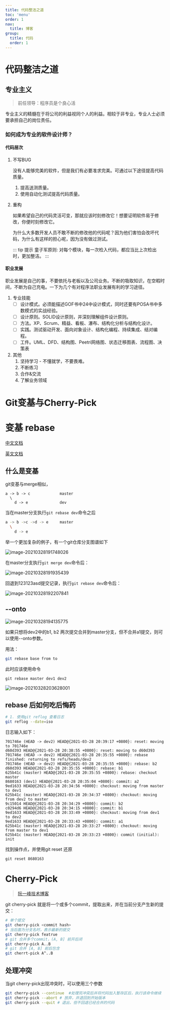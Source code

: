 ```yaml
---
title: 代码整洁之道
toc: 'menu'
order: 1
nav:
  title: 博客
group:
  title: 代码
  order: 1
---
```


# 代码整洁之道

## 专业主义
> 前任领导：程序员是个良心活


专业主义的精髓在于将公司的利益视同个人的利益。相较于非专业，专业人士必须要承担自己的岗位责任。

### 如何成为专业的软件设计师？

#### 代码层次

1. 不写BUG

    没有人能够完美的软件，但是我们有必要准求完美。可通过以下途径提高代码质量。
    1. 提高送测质量。
    2. 使用自动化测试提高代码质量。


2. 重构
    
    如果希望自己的代码灵活可变，那就应该时刻修改它！想要证明软件易于修改，你便时刻修改它。

    为什么大多数开发人员不敢不断的修改他的代码呢？因为他们害怕会改坏代码，为什么有这样的担心呢，因为没有做过测试。

    ::: tip 提示
    童子军原则: 
    对每个模块，每一次检入代码，都应当比上次检出时，更加整洁。
    :::


#### 职业发展
职业发展是自己的事，不要依托与老板以及公司业务。不断的吸取知识，在空暇时间，不断为自己充电。一下为几个有对程序法职业发展有利的学习途径。
1. 专业技能
    - [ ] 设计模式。必须能描述GOF书中24中设计模式，同时还要有POSA书中多数模式的实战经验。
    - [ ] 设计原则。SOLID设计原则，并深刻理解组件设计原则。
    - [ ] 方法。XP、Scrum、精益、看板、瀑布、结构化分析与结构化设计。
    - [ ] 实践。测试驱动开发、面向对象设计、结构化编程、持续集成、结对编程。
    - [ ] 工件。UML、DFD、结构图、Peetri网络图、状态迁移图表、流程图、决策表

2. 其他
   1. 坚持学习 - 不懂就学，不要畏难。
   2. 不断练习
   3. 合作&交流
   4. 了解业务领域
# Git变基与Cherry-Pick

# 变基 rebase

[中文文档](https://git-scm.com/book/zh/v2/Git-%E5%88%86%E6%94%AF-%E5%8F%98%E5%9F%BA)

[英文文档](https://git-scm.com/docs/git-rebase)



## 什么是变基

git变基与merge相似，

```bas
a -> b -> c				master
  \
    d -> e				dev
```

当在master分支执行`git rebase dev`命令之后

```bash
a -> b ->c ->d -> e 	master
  \
  	d -> e
```

举一个更加复杂的例子，有一个git仓库分支图谱如下

![image-20210328191748026](./assets/image-20210328191748026.png)

在master分支执行`git merge dev`命令后：



![image-20210328191935439](./assets/image-20210328191935439.png)

回退到123123asd提交记录，执行`git rebase dev`命令后：

![image-20210328192207841](./assets/image-20210328192207841.png)



## --onto

![image-20210328194135775](./assets/image-20210328194135775.png)

如果只想将dev2中的b1, b2 两次提交合并到master分支，但不合并a1提交，则可以使用--onto参数。

用法：

```bash
git rebase base from to
```

此时应该使用命令

```bashe
git rebase master dev1 dev2
```

![image-20210328203628001](./assets/image-20210328203628001.png)



## rebase 后如何吃后悔药

```bash
# 1. 使用git reflog 查看日志
git reflog --date=iso
```

日志输入如下：

```
701746e (HEAD -> dev2) HEAD@{2021-03-28 20:39:17 +0800}: reset: moving to 701746e
d60d393 HEAD@{2021-03-28 20:38:55 +0800}: reset: moving to d60d393
701746e (HEAD -> dev2) HEAD@{2021-03-28 20:35:55 +0800}: rebase finished: returning to refs/heads/dev2
701746e (HEAD -> dev2) HEAD@{2021-03-28 20:35:55 +0800}: rebase: b2
d60d393 HEAD@{2021-03-28 20:35:55 +0800}: rebase: b1
625b41c (master) HEAD@{2021-03-28 20:35:55 +0800}: rebase: checkout master
8680163 (dev1) HEAD@{2021-03-28 20:35:04 +0800}: commit: a2
9ed1633 HEAD@{2021-03-28 20:34:56 +0800}: checkout: moving from master to dev1
625b41c (master) HEAD@{2021-03-28 20:34:37 +0800}: checkout: moving from dev2 to master
9c15014 HEAD@{2021-03-28 20:34:29 +0800}: commit: b2
c0294d6 HEAD@{2021-03-28 20:34:15 +0800}: commit: b1
9ed1633 HEAD@{2021-03-28 20:33:49 +0800}: checkout: moving from dev1 to dev2
9ed1633 HEAD@{2021-03-28 20:33:43 +0800}: commit: a1
625b41c (master) HEAD@{2021-03-28 20:33:27 +0800}: checkout: moving from master to dev1
625b41c (master) HEAD@{2021-03-28 20:33:23 +0800}: commit (initial): init
```

找到操作点，并使用git reset 还原

```base
git reset 8680163
```



# Cherry-Pick

> [阮一峰技术博客](http://www.ruanyifeng.com/)

git cherry-pick 就是将一个或多个commit，提取出来，并在当前分支产生新的提交：

```bash
# 单个提交
git cherry-pick <commit hash>
# 当后面为分支名时，表示最新的提交
git cherry-pick featrue
# git 合并多个commit，(A, B] 前开后闭
git cherry-pick A..B
# git 合并 [A, B] 前后包含
git cherrt-pick A^..B
```



## 处理冲突

当git cherry-pick出现冲突时，可以使用三个参数

```bash
git cherry-pick --continue  #处理完冲突后并将代码加入暂存区后，执行该命令继续
git cherry-pick --abort # 放弃，并退回到开始版本
git cherry-pick --quit # 退出，但不回退已经合并的代码
```
